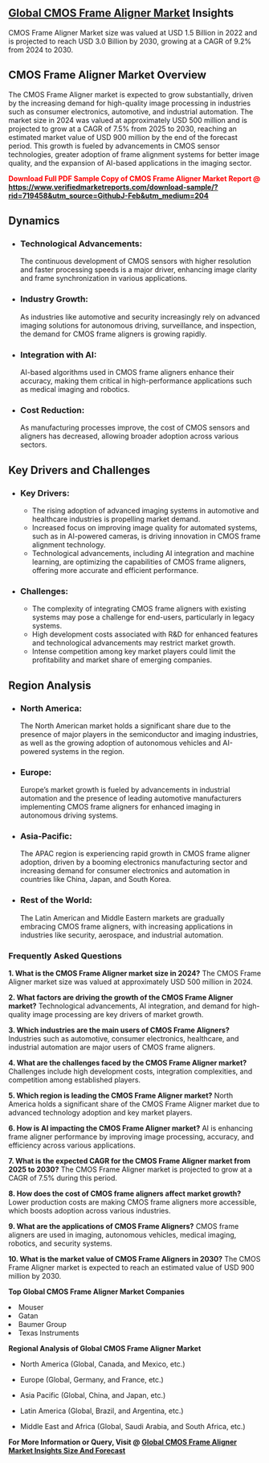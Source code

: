 <h2><a href="https://www.verifiedmarketreports.com/download-sample/?rid=719458&amp;utm_source=GithubJ&amp;utm_medium=204" target="_blank">Global CMOS Frame Aligner Market</a> Insights</h2><p>CMOS Frame Aligner Market size was valued at USD 1.5 Billion in 2022 and is projected to reach USD 3.0 Billion by 2030, growing at a CAGR of 9.2% from 2024 to 2030.</p><p> <h2>CMOS Frame Aligner Market Overview</h2> <p>The CMOS Frame Aligner market is expected to grow substantially, driven by the increasing demand for high-quality image processing in industries such as consumer electronics, automotive, and industrial automation. The market size in 2024 was valued at approximately USD 500 million and is projected to grow at a CAGR of 7.5% from 2025 to 2030, reaching an estimated market value of USD 900 million by the end of the forecast period. This growth is fueled by advancements in CMOS sensor technologies, greater adoption of frame alignment systems for better image quality, and the expansion of AI-based applications in the imaging sector.</p> <p><strong><p><span class=""><span style="color: #ff0000;"><strong>Download Full PDF Sample Copy of CMOS Frame Aligner Market Report</strong> @ </span><a href="https://www.verifiedmarketreports.com/download-sample/?rid=719458&amp;utm_source=GithubJ-Feb&amp;utm_medium=204" target="_blank">https://www.verifiedmarketreports.com/download-sample/?rid=719458&amp;utm_source=GithubJ-Feb&amp;utm_medium=204</a></span></p></strong></p> <h2>Dynamics</h2> <ul> <li><h3>Technological Advancements:</h3> The continuous development of CMOS sensors with higher resolution and faster processing speeds is a major driver, enhancing image clarity and frame synchronization in various applications.</li> <li><h3>Industry Growth:</h3> As industries like automotive and security increasingly rely on advanced imaging solutions for autonomous driving, surveillance, and inspection, the demand for CMOS frame aligners is growing rapidly.</li> <li><h3>Integration with AI:</h3> AI-based algorithms used in CMOS frame aligners enhance their accuracy, making them critical in high-performance applications such as medical imaging and robotics.</li> <li><h3>Cost Reduction:</h3> As manufacturing processes improve, the cost of CMOS sensors and aligners has decreased, allowing broader adoption across various sectors.</li> </ul> <h2>Key Drivers and Challenges</h2> <ul> <li><h3>Key Drivers:</h3> <ul> <li>The rising adoption of advanced imaging systems in automotive and healthcare industries is propelling market demand.</li> <li>Increased focus on improving image quality for automated systems, such as in AI-powered cameras, is driving innovation in CMOS frame alignment technology.</li> <li>Technological advancements, including AI integration and machine learning, are optimizing the capabilities of CMOS frame aligners, offering more accurate and efficient performance.</li> </ul> </li> <li><h3>Challenges:</h3> <ul> <li>The complexity of integrating CMOS frame aligners with existing systems may pose a challenge for end-users, particularly in legacy systems.</li> <li>High development costs associated with R&D for enhanced features and technological advancements may restrict market growth.</li> <li>Intense competition among key market players could limit the profitability and market share of emerging companies.</li> </ul> </li> </ul> <h2>Region Analysis</h2> <ul> <li><h3>North America:</h3> The North American market holds a significant share due to the presence of major players in the semiconductor and imaging industries, as well as the growing adoption of autonomous vehicles and AI-powered systems in the region.</li> <li><h3>Europe:</h3> Europe’s market growth is fueled by advancements in industrial automation and the presence of leading automotive manufacturers implementing CMOS frame aligners for enhanced imaging in autonomous driving systems.</li> <li><h3>Asia-Pacific:</h3> The APAC region is experiencing rapid growth in CMOS frame aligner adoption, driven by a booming electronics manufacturing sector and increasing demand for consumer electronics and automation in countries like China, Japan, and South Korea.</li> <li><h3>Rest of the World:</h3> The Latin American and Middle Eastern markets are gradually embracing CMOS frame aligners, with increasing applications in industries like security, aerospace, and industrial automation.</li> </ul> <h3>Frequently Asked Questions</h3> <p><strong>1. What is the CMOS Frame Aligner market size in 2024?</strong> The CMOS Frame Aligner market size was valued at approximately USD 500 million in 2024.</p> <p><strong>2. What factors are driving the growth of the CMOS Frame Aligner market?</strong> Technological advancements, AI integration, and demand for high-quality image processing are key drivers of market growth.</p> <p><strong>3. Which industries are the main users of CMOS Frame Aligners?</strong> Industries such as automotive, consumer electronics, healthcare, and industrial automation are major users of CMOS frame aligners.</p> <p><strong>4. What are the challenges faced by the CMOS Frame Aligner market?</strong> Challenges include high development costs, integration complexities, and competition among established players.</p> <p><strong>5. Which region is leading the CMOS Frame Aligner market?</strong> North America holds a significant share of the CMOS Frame Aligner market due to advanced technology adoption and key market players.</p> <p><strong>6. How is AI impacting the CMOS Frame Aligner market?</strong> AI is enhancing frame aligner performance by improving image processing, accuracy, and efficiency across various applications.</p> <p><strong>7. What is the expected CAGR for the CMOS Frame Aligner market from 2025 to 2030?</strong> The CMOS Frame Aligner market is projected to grow at a CAGR of 7.5% during this period.</p> <p><strong>8. How does the cost of CMOS frame aligners affect market growth?</strong> Lower production costs are making CMOS frame aligners more accessible, which boosts adoption across various industries.</p> <p><strong>9. What are the applications of CMOS Frame Aligners?</strong> CMOS frame aligners are used in imaging, autonomous vehicles, medical imaging, robotics, and security systems.</p> <p><strong>10. What is the market value of CMOS Frame Aligners in 2030?</strong> The CMOS Frame Aligner market is expected to reach an estimated value of USD 900 million by 2030.</p> </p><p><strong>Top Global CMOS Frame Aligner Market Companies</strong></p><div data-test-id=""><p><li>Mouser</li><li> Gatan</li><li> Baumer Group</li><li> Texas Instruments</li></p><div><strong>Regional Analysis of&nbsp;Global CMOS Frame Aligner Market</strong></div><ul><li dir="ltr"><p dir="ltr">North America&nbsp;(Global, Canada, and Mexico, etc.)</p></li><li dir="ltr"><p dir="ltr">Europe (Global, Germany, and France, etc.)</p></li><li dir="ltr"><p dir="ltr">Asia Pacific&nbsp;(Global, China, and Japan, etc.)</p></li><li dir="ltr"><p dir="ltr">Latin America&nbsp;(Global, Brazil, and Argentina, etc.)</p></li><li dir="ltr">Middle East and Africa&nbsp;(Global, Saudi Arabia, and South Africa, etc.)</li></ul><p><strong>For More Information or Query, Visit @&nbsp;</strong><strong><a href="https://www.verifiedmarketreports.com/product/cmos-frame-aligner-market/?utm_source=GithubJ&amp;utm_medium=204" target="_blank">Global CMOS Frame Aligner Market Insights Size And Forecast</a></strong></p></div>

